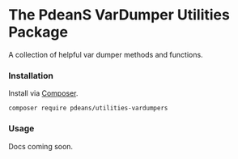 # The PdeanS VarDumper Utilities Package

A collection of helpful var dumper methods and functions.

### Installation

Install via [Composer](https://getcomposer.org/).

```shell
composer require pdeans/utilities-vardumpers
```

### Usage

Docs coming soon.
